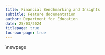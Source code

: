 ```yaml
---
title: Financial Benchmarking and Insights
subtitle: Feature documentation
author: Department for Education
date: 25/03/2024
titlepage: true
toc-own-page: true
---
```


<!-- Leave the rest of this page blank -->
\newpage